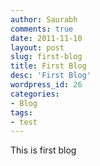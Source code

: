 ```yaml
---
author: Saurabh
comments: true
date: 2011-11-10
layout: post
slug: first-blog
title: First Blog
desc: 'First Blog'
wordpress_id: 26
categories:
- Blog
tags:
- test
---
```

This is first blog